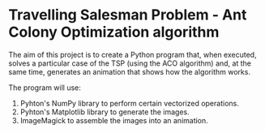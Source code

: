 # Travelling Salesman Problem - Ant Colony Optimization algorithm

The aim of this project is to create a Python program that, when executed, solves a particular case of the TSP (using the ACO algorithm) and, at the same time, generates an animation that shows how the algorithm works.

The program will use:
1. Pyhton's NumPy library to perform certain vectorized operations.
2. Pyhton's Matplotlib library to generate the images.
3. ImageMagick to assemble the images into an animation.

